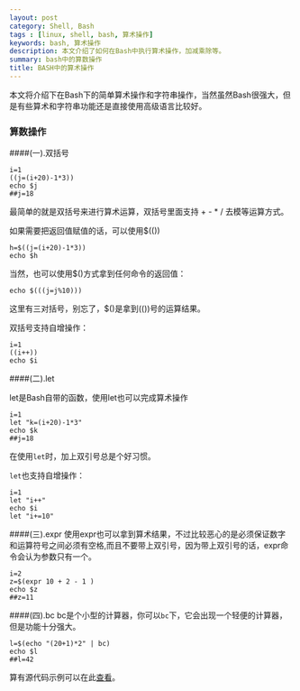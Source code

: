 ```yaml
---
layout: post
category: Shell, Bash
tags : [linux, shell, bash, 算术操作]
keywords: bash, 算术操作
description: 本文介绍了如何在Bash中执行算术操作，加减乘除等。
summary: bash中的算数操作
title: BASH中的算术操作
---
```



本文将介绍下在Bash下的简单算术操作和字符串操作，当然虽然Bash很强大，但是有些算术和字符串功能还是直接使用高级语言比较好。

### 算数操作

####(一).双括号

	i=1
	((j=(i+20)-1*3))
	echo $j  
	##j=18
最简单的就是双括号来进行算术运算，双括号里面支持 + - * / 去模等运算方式。

如果需要把返回值赋值的话，可以使用$(())

	h=$((j=(i+20)-1*3))
	echo $h

当然，也可以使用$()方式拿到任何命令的返回值：

	echo $(((j=j%10)))
这里有三对括号，别忘了，$()是拿到(())号的运算结果。

双括号支持自增操作：
	
	i=1
	((i++))
	echo $i

####(二).let

let是Bash自带的函数，使用let也可以完成算术操作

	i=1
	let "k=(i+20)-1*3" 
	echo $k
	##j=18
	
在使用`let`时，加上双引号总是个好习惯。

`let`也支持自增操作：
	
	i=1
	let "i++"
	echo $i
	let "i+=10"
	
####(三).expr
使用expr也可以拿到算术结果，不过比较恶心的是必须保证数字和运算符号之间必须有空格,而且不要带上双引号，因为带上双引号的话，expr命令会认为参数只有一个。

	i=2
	z=$(expr 10 + 2 - 1 )
	echo $z
	##z=11
	
####(四).bc
bc是个小型的计算器，你可以`bc`下，它会出现一个轻便的计算器，但是功能十分强大。

	l=$(echo "(20+1)*2" | bc)
	echo $l
	##l=42

算有源代码示例可以在此[查看](https://github.com/llohellohe/shell-world/blob/master/suanshu.sh)。